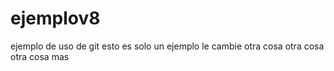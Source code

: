 # ejemplov8
ejemplo de uso de git
esto es solo un ejemplo
le cambie otra cosa
otra cosa
otra cosa mas
